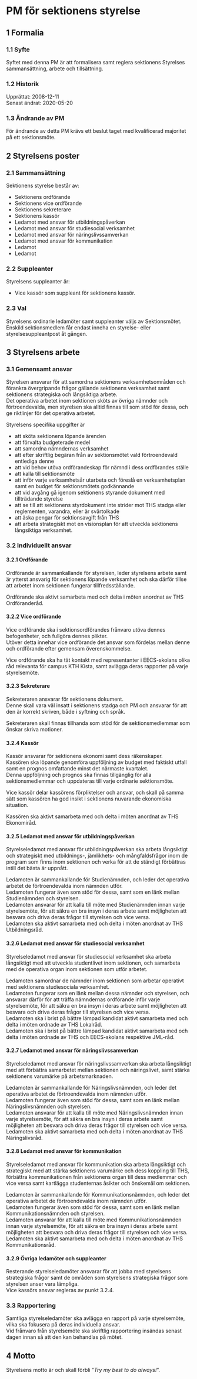 # PM för sektionens styrelse

## 1 Formalia

### 1.1 Syfte

Syftet med denna PM är att formalisera samt reglera sektionens Styrelses sammansättning, arbete och tillsättning.

### 1.2 Historik

Upprättat: 2008-12-11  
Senast ändrat: 2020-05-20

### 1.3 Ändrande av PM

För ändrande av detta PM krävs ett beslut taget med kvalificerad majoritet på ett sektionsmöte.

## 2 Styrelsens poster

### 2.1 Sammansättning

Sektionens styrelse består av:  

- Sektionens ordförande  
- Sektionens vice ordförande  
- Sektionens sekreterare  
- Sektionens kassör  
- Ledamot med ansvar för utbildningspåverkan  
- Ledamot med ansvar för studiesocial verksamhet  
- Ledamot med ansvar för näringslivssamverkan  
- Ledamot med ansvar för kommunikation  
- Ledamot  
- Ledamot

### 2.2 Suppleanter

Styrelsens suppleanter är:  

- Vice kassör som suppleant för sektionens kassör.

### 2.3 Val

Styrelsens ordinarie ledamöter samt suppleanter väljs av Sektionsmötet.  
Enskild sektionsmedlem får endast inneha en styrelse- eller styrelsesuppleantpost åt gången.

## 3 Styrelsens arbete

### 3.1 Gemensamt ansvar

Styrelsen ansvarar för att samordna sektionens verksamhetsområden och förankra övergripande frågor gällande sektionens verksamhet samt sektionens strategiska och långsiktiga arbete.  
Det operativa arbetet inom sektionen sköts av övriga nämnder och förtroendevalda, men styrelsen ska alltid finnas till som stöd för dessa, och ge riktlinjer för det operativa arbetet.

Styrelsens specifika uppgifter är  

- att sköta sektionens löpande ärenden  
- att förvalta budgeterade medel  
- att samordna nämndernas verksamhet  
- att efter skriftlig begäran från av sektionsmötet vald förtroendevald entlediga denne  
- att vid behov utöva ordförandeskap för nämnd i dess ordförandes ställe  
- att kalla till sektionsmöte  
- att inför varje verksamhetsår utarbeta och föreslå en verksamhetsplan samt en budget för sektionsmötets godkännande  
- att vid avgång gå igenom sektionens styrande dokument med tillträdande styrelse  
- att se till att sektionens styrdokument inte strider mot THS stadga eller reglementen, varandra, eller är svårtolkade  
- att äska pengar för sektionsavgift från THS  
- att arbeta strategiskt mot en visionsplan för att utveckla sektionens långsiktiga verksamhet.

### 3.2 Individuellt ansvar

#### 3.2.1 Ordförande

Ordförande är sammankallande för styrelsen, leder styrelsens arbete samt är ytterst ansvarig för sektionens löpande verksamhet och ska därför tillse att arbetet inom sektionen fungerar tillfredsställande.

Ordförande ska aktivt samarbeta med och delta i möten anordnat av THS Ordföranderåd.

#### 3.2.2 Vice ordförande

Vice ordförande ska i sektionsordförandes frånvaro utöva dennes befogenheter, och fullgöra dennes plikter.  
Utöver detta innehar vice ordförande det ansvar som fördelas mellan denne och ordförande efter gemensam överenskommelse.

Vice ordförande ska ha tät kontakt med representanter i EECS-skolans olika råd relevanta för campus KTH Kista, samt avlägga deras rapporter på varje styrelsemöte.

#### 3.2.3 Sekreterare

Sekreteraren ansvarar för sektionens dokument.  
Denne skall vara väl insatt i sektionens stadga och PM och ansvarar för att den är korrekt skriven, både i syftning och språk.

Sekreteraren skall finnas tillhanda som stöd för de sektionsmedlemmar som önskar skriva motioner.

#### 3.2.4 Kassör

Kassör ansvarar för sektionens ekonomi samt dess räkenskaper.  
Kassören ska löpande genomföra uppföljning av budget med faktiskt utfall samt en prognos omfattande minst det närmaste kvartalet.  
Denna uppföljning och prognos ska finnas tillgänglig för alla sektionsmedlemmar och uppdateras till varje ordinarie sektionsmöte.

Vice kassör delar kassörens förpliktelser och ansvar, och skall på samma sätt som kassören ha god insikt i sektionens nuvarande ekonomiska situation.

Kassören ska aktivt samarbeta med och delta i möten anordnat av THS Ekonomiråd.

#### 3.2.5 Ledamot med ansvar för utbildningspåverkan

Styrelseledamot med ansvar för utbildningspåverkan ska arbeta långsiktigt och strategiskt med utbildnings-, jämlikhets- och mångfaldsfrågor inom de program som finns inom sektionen och verka för att de ständigt förbättras intill det bästa är uppnått.  

Ledamoten är sammankallande för Studienämnden, och leder det operativa arbetet de förtroendevalda inom nämnden utför.  
Ledamoten fungerar även som stöd för dessa, samt som en länk mellan Studienämnden och styrelsen.  
Ledamoten ansvarar för att kalla till möte med Studienämnden innan varje styrelsemöte, för att säkra en bra insyn i deras arbete samt möjligheten att besvara och driva deras frågor till styrelsen och vice versa.  
Ledamoten ska aktivt samarbeta med och delta i möten anordnat av THS Utbildningsråd.

#### 3.2.6 Ledamot med ansvar för studiesocial verksamhet

Styrelseledamot med ansvar för studiesocial verksamhet ska arbeta långsiktigt med att utveckla studentlivet inom sektionen, och samarbeta med de operativa organ inom sektionen som utför arbetet.  

Ledamoten samordnar de nämnder inom sektionen som arbetar operativt med sektionens studiesociala verksamhet.  
Ledamoten fungerar som en länk mellan dessa nämnder och styrelsen, och ansvarar därför för att träffa nämndernas ordförande inför varje styrelsemöte, för att säkra en bra insyn i deras arbete samt möjligheten att besvara  och driva deras frågor till styrelsen och vice versa.  
Ledamoten ska i brist på bättre lämpad kandidat aktivt samarbeta med och delta i möten ordnade av THS Lokalråd.  
Ledamoten ska i brist på bättre lämpad kandidat aktivt samarbeta med och delta i möten ordnade av THS och EECS-skolans respektive JML-råd.

#### 3.2.7 Ledamot med ansvar för näringslivssamverkan

Styrelseledamot med ansvar för näringslivssamverkan ska arbeta långsiktigt med att förbättra samarbetet mellan sektionen och näringslivet, samt stärka sektionens varumärke på arbetsmarknaden.  

Ledamoten är sammankallande för Näringslivsnämnden, och leder det operativa arbetet de förtroendevalda inom nämnden utför.  
Ledamoten fungerar även som stöd för dessa, samt som en länk mellan Näringslivsnämnden och styrelsen.  
Ledamoten ansvarar för att kalla till möte med Näringslivsnämnden innan varje styrelsemöte, för att säkra en bra insyn i deras arbete samt möjligheten att besvara och driva deras frågor till styrelsen och vice versa.  
Ledamoten ska aktivt samarbeta med och delta i möten anordnat av THS Näringslivsråd.

#### 3.2.8 Ledamot med ansvar för kommunikation

Styrelseledamot med ansvar för kommunikation ska arbeta långsiktigt och strategiskt med att stärka sektionens varumärke och dess koppling till THS, förbättra kommunikationen från sektionens organ till dess medlemmar och vice versa samt kartlägga studenternas åsikter och önskemål om sektionen.  

Ledamoten är sammankallande för Kommunikationsnämnden, och leder det operativa arbetet de förtroendevalda inom nämnden utför.  
Ledamoten fungerar även som stöd för dessa, samt som en länk mellan Kommunikationsnämnden och styrelsen.  
Ledamoten ansvarar för att kalla till möte med Kommunikationsnämnden innan varje styrelsemöte, för att säkra en bra insyn i deras arbete samt möjligheten att besvara och driva deras frågor till styrelsen och vice versa.  
Ledamoten ska aktivt samarbeta med och delta i möten anordnat av THS Kommunikationsråd.

#### 3.2.9 Övriga ledamöter och suppleanter

Resterande styrelseledamöter ansvarar för att jobba med styrelsens strategiska frågor samt de områden som styrelsens strategiska frågor som styrelsen anser vara lämpliga.  
Vice kassörs ansvar regleras av punkt 3.2.4.

### 3.3 Rapportering

Samtliga styrelseledamöter ska avlägga en rapport på varje styrelsemöte, vilka ska fokusera på deras individuella ansvar.  
Vid frånvaro från styrelsemöte ska skriftlig rapportering insändas senast dagen innan så att den kan behandlas på mötet.

## 4 Motto

Styrelsens motto är och skall förbli ”*Try my best to do always!*”.
